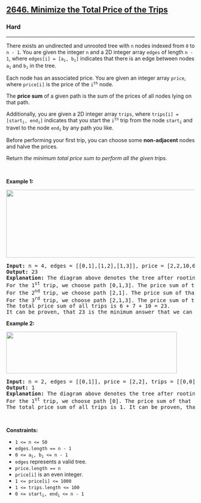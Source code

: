 <h2><a href="https://leetcode.com/problems/minimize-the-total-price-of-the-trips/">2646. Minimize the Total Price of the Trips</a></h2><h3>Hard</h3><hr><p>There exists an undirected and unrooted tree with <code>n</code> nodes indexed from <code>0</code> to <code>n - 1</code>. You are given the integer <code>n</code> and a 2D integer array <code>edges</code> of length <code>n - 1</code>, where <code>edges[i] = [a<sub>i</sub>, b<sub>i</sub>]</code> indicates that there is an edge between nodes <code>a<sub>i</sub></code> and <code>b<sub>i</sub></code> in the tree.</p>

<p>Each node has an associated price. You are given an integer array <code>price</code>, where <code>price[i]</code> is the price of the <code>i<sup>th</sup></code> node.</p>

<p>The <strong>price sum</strong> of a given path is the sum of the prices of all nodes lying on that path.</p>

<p>Additionally, you are given a 2D integer array <code>trips</code>, where <code>trips[i] = [start<sub>i</sub>, end<sub>i</sub>]</code> indicates that you start the <code>i<sup>th</sup></code> trip from the node <code>start<sub>i</sub></code> and travel to the node <code>end<sub>i</sub></code> by any path you like.</p>

<p>Before performing your first trip, you can choose some <strong>non-adjacent</strong> nodes and halve the prices.</p>

<p>Return <em>the minimum total price sum to perform all the given trips</em>.</p>

<p>&nbsp;</p>
<p><strong class="example">Example 1:</strong></p>
<img alt="" src="https://assets.leetcode.com/uploads/2023/03/16/diagram2.png" style="width: 541px; height: 181px;" />
<pre>
<strong>Input:</strong> n = 4, edges = [[0,1],[1,2],[1,3]], price = [2,2,10,6], trips = [[0,3],[2,1],[2,3]]
<strong>Output:</strong> 23
<strong>Explanation:</strong> The diagram above denotes the tree after rooting it at node 2. The first part shows the initial tree and the second part shows the tree after choosing nodes 0, 2, and 3, and making their price half.
For the 1<sup>st</sup> trip, we choose path [0,1,3]. The price sum of that path is 1 + 2 + 3 = 6.
For the 2<sup>nd</sup> trip, we choose path [2,1]. The price sum of that path is 2 + 5 = 7.
For the 3<sup>rd</sup> trip, we choose path [2,1,3]. The price sum of that path is 5 + 2 + 3 = 10.
The total price sum of all trips is 6 + 7 + 10 = 23.
It can be proven, that 23 is the minimum answer that we can achieve.
</pre>

<p><strong class="example">Example 2:</strong></p>
<img alt="" src="https://assets.leetcode.com/uploads/2023/03/16/diagram3.png" style="width: 456px; height: 111px;" />
<pre>
<strong>Input:</strong> n = 2, edges = [[0,1]], price = [2,2], trips = [[0,0]]
<strong>Output:</strong> 1
<strong>Explanation:</strong> The diagram above denotes the tree after rooting it at node 0. The first part shows the initial tree and the second part shows the tree after choosing node 0, and making its price half.
For the 1<sup>st</sup> trip, we choose path [0]. The price sum of that path is 1.
The total price sum of all trips is 1. It can be proven, that 1 is the minimum answer that we can achieve.
</pre>

<p>&nbsp;</p>
<p><strong>Constraints:</strong></p>

<ul>
	<li><code>1 &lt;= n &lt;= 50</code></li>
	<li><code>edges.length == n - 1</code></li>
	<li><code>0 &lt;= a<sub>i</sub>, b<sub>i</sub> &lt;= n - 1</code></li>
	<li><code>edges</code> represents a valid tree.</li>
	<li><code>price.length == n</code></li>
	<li><code>price[i]</code> is an even integer.</li>
	<li><code>1 &lt;= price[i] &lt;= 1000</code></li>
	<li><code>1 &lt;= trips.length &lt;= 100</code></li>
	<li><code>0 &lt;= start<sub>i</sub>, end<sub>i</sub>&nbsp;&lt;= n - 1</code></li>
</ul>
